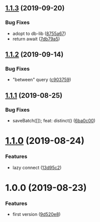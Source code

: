 ## [1.1.3](https://github.com/NaturalCycles/mongo-lib/compare/v1.1.2...v1.1.3) (2019-09-20)


### Bug Fixes

* adopt to db-lib ([8755a67](https://github.com/NaturalCycles/mongo-lib/commit/8755a67))
* return await ([7db79a5](https://github.com/NaturalCycles/mongo-lib/commit/7db79a5))

## [1.1.2](https://github.com/NaturalCycles/mongo-lib/compare/v1.1.1...v1.1.2) (2019-09-14)


### Bug Fixes

* "between" query ([c903759](https://github.com/NaturalCycles/mongo-lib/commit/c903759))

## [1.1.1](https://github.com/NaturalCycles/mongo-lib/compare/v1.1.0...v1.1.1) (2019-08-25)


### Bug Fixes

* saveBatch([]); feat: distinct() ([6ba0c00](https://github.com/NaturalCycles/mongo-lib/commit/6ba0c00))

# [1.1.0](https://github.com/NaturalCycles/mongo-lib/compare/v1.0.0...v1.1.0) (2019-08-24)


### Features

* lazy connect ([13d95c2](https://github.com/NaturalCycles/mongo-lib/commit/13d95c2))

# 1.0.0 (2019-08-23)


### Features

* first version ([9d520e8](https://github.com/NaturalCycles/mongo-lib/commit/9d520e8))
